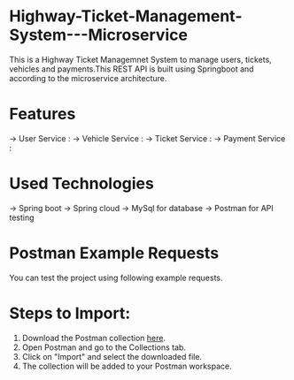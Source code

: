 # Highway-Ticket-Management-System---Microservice
This is a Highway Ticket Managemnet System to manage users, tickets, vehicles and payments.This REST API is built using Springboot and according to the microservice architecture.

# Features
-> User Service : 
-> Vehicle Service :
-> Ticket Service :
-> Payment Service :

# Used Technologies
-> Spring boot
-> Spring cloud
-> MySql for database
-> Postman for API testing

# Postman Example Requests
You can test the project using following example requests.

# Steps to Import:

1. Download the Postman collection [here](./HTMS.postman_collection.json).
2. Open Postman and go to the Collections tab.
3. Click on "Import" and select the downloaded file.
4. The collection will be added to your Postman workspace.
